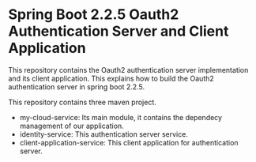 # Spring Boot 2.2.5 Oauth2 Authentication Server and Client Application

This repository contains the Oauth2 authentication server implementation and its client application. This explains how to build the Oauth2 authentication server in spring boot 2.2.5. 

This repository contains three maven project. 
* my-cloud-service: Its main module, it contains the dependecy management of our application.
* identity-service: This authentication server service. 
* client-application-service: This client application for authentication server.


